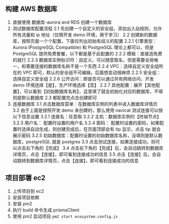 ## 构建 AWS 数据库

1. 直接使用 数据库-aurora and RDS 创建一个数据库
2. 测试数据库配置流程
   2.1 先创建一个自定义的安全组，添加出入站规则，允许所有流量和 ip 地址（仅限开发 demo 环境，用于学习）
   2.2 创建新的数据库，按照页面一个个配置，下面仅列出初始有歧义的配置
   2.2.1 引擎类型：Aurora (PostgreSQL Compatible) 和 PostgreSQL 理论上都可以，但是 PostgreSQL 提供免费套餐，以下都是基于此配置的
   2.2.2 模板：直接选免费的就行
   2.2.3 数据库实例标识符：自定义，可以随意取名，但是需要全局唯一，和需要连接的数据库名称不是一个东西
   2.2.4 VPC：选择自定义安全组所在的 VPC 即可，默认的安全组不可编辑，后面想变动很麻烦
   2.2.5 安全组：选择自定义安全组
   2.2.6 公开访问：即是否可以通过共有网络访问，开发 demo 环境选择【是】，生产环境选择【否】
   2.2.7 其他配置：展开【其他配置】，可以看到【初始数据库名称】，这里填了就会初始化对应的数据库，不填则是默认数据库
   2.3 都配置完点击创建即可
3. 连接数据库
   3.1 点击数据库菜单：在数据库实例的列表中进入数据库详情页
   3.2 由于上面是按照开发 demo 来创建的，那么使用 navicat 测试连接可以按以下信息设置
   3.2.1 连接名：任意取
   3.2.2 主机：数据库实例的【终端节点】
   3.2.3 用户名： 配置时设置的用户名
   3.2.4 密码： 配置时设置的密码，如果配置时选择自动生成，则创建完成后，在页面顶部会有 tip 显示，点击 tip 就会展示密码
   3.2.5 初始数据库：配置时设置的初始数据库名称，没填则是默认数据库，postgreSQL 就是 postgres
   3.3 点击测试连接，如果连接成功，则可以点击右下角的【完成】
   3.4 点击右下角的【完成】后，会自动跳转到数据库详情页，点击【连接】，即可看到连接成功的信息
   3.5 点击【连接】后，会自动跳转到数据库详情页，点击【连接】，即可看到连接成功的信息

## 项目部署 ec2

1. 上传项目到 ec2
2. 安装项目依赖
3. 安装 pm2
4. 执行 build 命令生成 prismaClient
5. 使用 pm2 启动项目 `pm2 start ecosystem.config.js `
